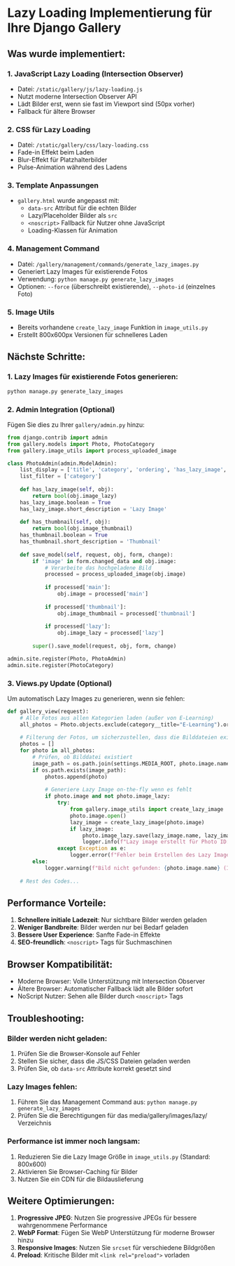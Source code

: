 # Lazy Loading Implementierung für Ihre Django Gallery

## Was wurde implementiert:

### 1. **JavaScript Lazy Loading (Intersection Observer)**
- Datei: `/static/gallery/js/lazy-loading.js`
- Nutzt moderne Intersection Observer API
- Lädt Bilder erst, wenn sie fast im Viewport sind (50px vorher)
- Fallback für ältere Browser

### 2. **CSS für Lazy Loading**
- Datei: `/static/gallery/css/lazy-loading.css`
- Fade-in Effekt beim Laden
- Blur-Effekt für Platzhalterbilder
- Pulse-Animation während des Ladens

### 3. **Template Anpassungen**
- `gallery.html` wurde angepasst mit:
  - `data-src` Attribut für die echten Bilder
  - Lazy/Placeholder Bilder als `src`
  - `<noscript>` Fallback für Nutzer ohne JavaScript
  - Loading-Klassen für Animation

### 4. **Management Command**
- Datei: `/gallery/management/commands/generate_lazy_images.py`
- Generiert Lazy Images für existierende Fotos
- Verwendung: `python manage.py generate_lazy_images`
- Optionen: `--force` (überschreibt existierende), `--photo-id` (einzelnes Foto)

### 5. **Image Utils**
- Bereits vorhandene `create_lazy_image` Funktion in `image_utils.py`
- Erstellt 800x600px Versionen für schnelleres Laden

## Nächste Schritte:

### 1. Lazy Images für existierende Fotos generieren:
```bash
python manage.py generate_lazy_images
```

### 2. Admin Integration (Optional)
Fügen Sie dies zu Ihrer `gallery/admin.py` hinzu:
```python
from django.contrib import admin
from gallery.models import Photo, PhotoCategory
from gallery.image_utils import process_uploaded_image

class PhotoAdmin(admin.ModelAdmin):
    list_display = ['title', 'category', 'ordering', 'has_lazy_image', 'has_thumbnail']
    list_filter = ['category']
    
    def has_lazy_image(self, obj):
        return bool(obj.image_lazy)
    has_lazy_image.boolean = True
    has_lazy_image.short_description = 'Lazy Image'
    
    def has_thumbnail(self, obj):
        return bool(obj.image_thumbnail)
    has_thumbnail.boolean = True
    has_thumbnail.short_description = 'Thumbnail'
    
    def save_model(self, request, obj, form, change):
        if 'image' in form.changed_data and obj.image:
            # Verarbeite das hochgeladene Bild
            processed = process_uploaded_image(obj.image)
            
            if processed['main']:
                obj.image = processed['main']
            
            if processed['thumbnail']:
                obj.image_thumbnail = processed['thumbnail']
            
            if processed['lazy']:
                obj.image_lazy = processed['lazy']
        
        super().save_model(request, obj, form, change)

admin.site.register(Photo, PhotoAdmin)
admin.site.register(PhotoCategory)
```

### 3. Views.py Update (Optional)
Um automatisch Lazy Images zu generieren, wenn sie fehlen:

```python
def gallery_view(request):
    # Alle Fotos aus allen Kategorien laden (außer von E-Learning)
    all_photos = Photo.objects.exclude(category__title="E-Learning").order_by('-ordering')
    
    # Filterung der Fotos, um sicherzustellen, dass die Bilddateien existieren
    photos = []
    for photo in all_photos:
        # Prüfen, ob Bilddatei existiert
        image_path = os.path.join(settings.MEDIA_ROOT, photo.image.name)
        if os.path.exists(image_path):
            photos.append(photo)
            
            # Generiere Lazy Image on-the-fly wenn es fehlt
            if photo.image and not photo.image_lazy:
                try:
                    from gallery.image_utils import create_lazy_image
                    photo.image.open()
                    lazy_image = create_lazy_image(photo.image)
                    if lazy_image:
                        photo.image_lazy.save(lazy_image.name, lazy_image, save=True)
                        logger.info(f"Lazy image erstellt für Photo ID: {photo.id}")
                except Exception as e:
                    logger.error(f"Fehler beim Erstellen des Lazy Images: {e}")
        else:
            logger.warning(f"Bild nicht gefunden: {photo.image.name} (ID: {photo.id})")
    
    # Rest des Codes...
```

## Performance Vorteile:

1. **Schnellere initiale Ladezeit**: Nur sichtbare Bilder werden geladen
2. **Weniger Bandbreite**: Bilder werden nur bei Bedarf geladen
3. **Bessere User Experience**: Sanfte Fade-in Effekte
4. **SEO-freundlich**: `<noscript>` Tags für Suchmaschinen

## Browser Kompatibilität:

- Moderne Browser: Volle Unterstützung mit Intersection Observer
- Ältere Browser: Automatischer Fallback lädt alle Bilder sofort
- NoScript Nutzer: Sehen alle Bilder durch `<noscript>` Tags

## Troubleshooting:

### Bilder werden nicht geladen:
1. Prüfen Sie die Browser-Konsole auf Fehler
2. Stellen Sie sicher, dass die JS/CSS Dateien geladen werden
3. Prüfen Sie, ob `data-src` Attribute korrekt gesetzt sind

### Lazy Images fehlen:
1. Führen Sie das Management Command aus: `python manage.py generate_lazy_images`
2. Prüfen Sie die Berechtigungen für das media/gallery/images/lazy/ Verzeichnis

### Performance ist immer noch langsam:
1. Reduzieren Sie die Lazy Image Größe in `image_utils.py` (Standard: 800x600)
2. Aktivieren Sie Browser-Caching für Bilder
3. Nutzen Sie ein CDN für die Bildauslieferung

## Weitere Optimierungen:

1. **Progressive JPEG**: Nutzen Sie progressive JPEGs für bessere wahrgenommene Performance
2. **WebP Format**: Fügen Sie WebP Unterstützung für moderne Browser hinzu
3. **Responsive Images**: Nutzen Sie `srcset` für verschiedene Bildgrößen
4. **Preload**: Kritische Bilder mit `<link rel="preload">` vorladen
